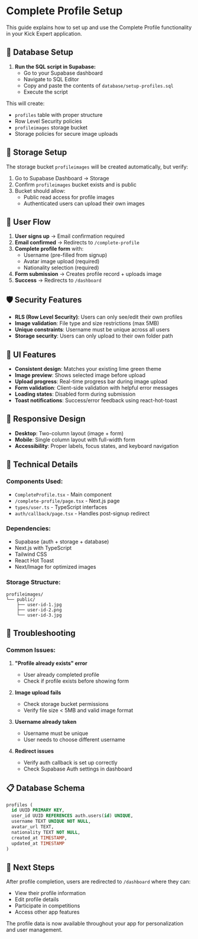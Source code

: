 # Complete Profile Setup

This guide explains how to set up and use the Complete Profile functionality in your Kick Expert application.

## 🚀 Database Setup

1. **Run the SQL script in Supabase:**
   - Go to your Supabase dashboard
   - Navigate to SQL Editor
   - Copy and paste the contents of `database/setup-profiles.sql`
   - Execute the script

This will create:
- `profiles` table with proper structure
- Row Level Security policies
- `profileimages` storage bucket
- Storage policies for secure image uploads

## 📁 Storage Setup

The storage bucket `profileimages` will be created automatically, but verify:
1. Go to Supabase Dashboard → Storage
2. Confirm `profileimages` bucket exists and is public
3. Bucket should allow:
   - Public read access for profile images
   - Authenticated users can upload their own images

## 🔄 User Flow

1. **User signs up** → Email confirmation required
2. **Email confirmed** → Redirects to `/complete-profile`
3. **Complete profile form** with:
   - Username (pre-filled from signup)
   - Avatar image upload (required)
   - Nationality selection (required)
4. **Form submission** → Creates profile record + uploads image
5. **Success** → Redirects to `/dashboard`

## 🛡️ Security Features

- **RLS (Row Level Security)**: Users can only see/edit their own profiles
- **Image validation**: File type and size restrictions (max 5MB)
- **Unique constraints**: Username must be unique across all users
- **Storage security**: Users can only upload to their own folder path

## 🎨 UI Features

- **Consistent design**: Matches your existing lime green theme
- **Image preview**: Shows selected image before upload
- **Upload progress**: Real-time progress bar during image upload
- **Form validation**: Client-side validation with helpful error messages
- **Loading states**: Disabled form during submission
- **Toast notifications**: Success/error feedback using react-hot-toast

## 📱 Responsive Design

- **Desktop**: Two-column layout (image + form)
- **Mobile**: Single column layout with full-width form
- **Accessibility**: Proper labels, focus states, and keyboard navigation

## 🔧 Technical Details

### Components Used:
- `CompleteProfile.tsx` - Main component
- `/complete-profile/page.tsx` - Next.js page
- `types/user.ts` - TypeScript interfaces
- `auth/callback/page.tsx` - Handles post-signup redirect

### Dependencies:
- Supabase (auth + storage + database)
- Next.js with TypeScript
- Tailwind CSS
- React Hot Toast
- Next/Image for optimized images

### Storage Structure:
```
profileimages/
└── public/
    ├── user-id-1.jpg
    ├── user-id-2.png
    └── user-id-3.jpg
```

## 🐛 Troubleshooting

### Common Issues:

1. **"Profile already exists" error**
   - User already completed profile
   - Check if profile exists before showing form

2. **Image upload fails**
   - Check storage bucket permissions
   - Verify file size < 5MB and valid image format

3. **Username already taken**
   - Username must be unique
   - User needs to choose different username

4. **Redirect issues**
   - Verify auth callback is set up correctly
   - Check Supabase Auth settings in dashboard

## 📋 Database Schema

```sql
profiles (
  id UUID PRIMARY KEY,
  user_id UUID REFERENCES auth.users(id) UNIQUE,
  username TEXT UNIQUE NOT NULL,
  avatar_url TEXT,
  nationality TEXT NOT NULL,
  created_at TIMESTAMP,
  updated_at TIMESTAMP
)
```

## 🎯 Next Steps

After profile completion, users are redirected to `/dashboard` where they can:
- View their profile information
- Edit profile details
- Participate in competitions
- Access other app features

The profile data is now available throughout your app for personalization and user management.
